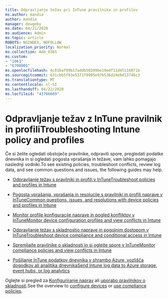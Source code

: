 ```yaml
---
title: Odpravljanje težav pri InTune pravilnika in profilov
ms.author: mandia
author: mandia
manager: dougeby
ms.date: 04/21/2020
ms.audience: Admin
ms.topic: article
ROBOTS: NOINDEX, NOFOLLOW
localization_priority: Normal
ms.collection: Adm_O365
ms.custom:
- "1063"
- "6700005"
ms.openlocfilehash: 4c01baf99b17addb50209be19edf11d45116071b
ms.sourcegitcommit: 631cbb5f03e5371f0995e976536d24e9d13746c3
ms.translationtype: MT
ms.contentlocale: sl-SI
ms.lasthandoff: 04/22/2020
ms.locfileid: "43766689"
---
```

# <a name="troubleshooting-intune-policy-and-profiles"></a><span data-ttu-id="73936-102">Odpravljanje težav z InTune pravilnik in profili</span><span class="sxs-lookup"><span data-stu-id="73936-102">Troubleshooting Intune policy and profiles</span></span>

<span data-ttu-id="73936-103">Če si želite ogledati obstoječe pravilnike, odpraviti spore, pregledati podatke dnevnika in si ogledati pogosta vprašanja in težave, vam lahko pomagajo naslednji vodniki.</span><span class="sxs-lookup"><span data-stu-id="73936-103">To see existing policies, troubleshoot conflicts, review log data, and see common questions and issues, the following guides may help.</span></span>

- [<span data-ttu-id="73936-104">Odpravljanje težav s pravilniki in profili v InTune</span><span class="sxs-lookup"><span data-stu-id="73936-104">Troubleshoot policies and profiles in Intune</span></span>](https://docs.microsoft.com/intune/troubleshoot-policies-in-microsoft-intune)

- [<span data-ttu-id="73936-105">Pogosta vprašanja, vprašanja in resolucije s pravilniki in profili naprave v InTune</span><span class="sxs-lookup"><span data-stu-id="73936-105">Common questions, issues, and resolutions with device policies and profiles in Intune</span></span>](https://docs.microsoft.com/intune/device-profile-troubleshoot)

- [<span data-ttu-id="73936-106">Monitor profile konfiguracije naprave in pogled konfliktov v InTune</span><span class="sxs-lookup"><span data-stu-id="73936-106">Monitor device configuration profiles and view conflicts in Intune</span></span>](https://docs.microsoft.com/intune/device-profile-monitor)

- [<span data-ttu-id="73936-107">Odpravljanje težav s skladnostjo naprave in pogojnim dostopom v InTune</span><span class="sxs-lookup"><span data-stu-id="73936-107">Troubleshoot device compliance and conditional access in Intune</span></span>](https://docs.microsoft.com/intune/troubleshoot-conditional-access)

- [<span data-ttu-id="73936-108">Spremljajte pravilnike o skladnosti in si oglejte spore v InTune</span><span class="sxs-lookup"><span data-stu-id="73936-108">Monitor compliance policies and view conflicts in Intune</span></span>](https://docs.microsoft.com/intune/compliance-policy-monitor)

- [<span data-ttu-id="73936-109">Pošiljanje InTune podatkov dnevnika v shrambo Azure, vozlišča dogodkov ali analitika dnevnika</span><span class="sxs-lookup"><span data-stu-id="73936-109">Send Intune log data to Azure storage, event hubs, or log analytics</span></span>](https://docs.microsoft.com/intune/review-logs-using-azure-monitor)

<span data-ttu-id="73936-110">Oglejte si pregled za [Konfiguriranje naprav](https://docs.microsoft.com/intune/device-profiles) ali [uporabo pravilnikov o skladnosti](https://docs.microsoft.com/intune/device-compliance-get-started).</span><span class="sxs-lookup"><span data-stu-id="73936-110">See the overview to [configure devices](https://docs.microsoft.com/intune/device-profiles) or [use compliance policies](https://docs.microsoft.com/intune/device-compliance-get-started).</span></span>